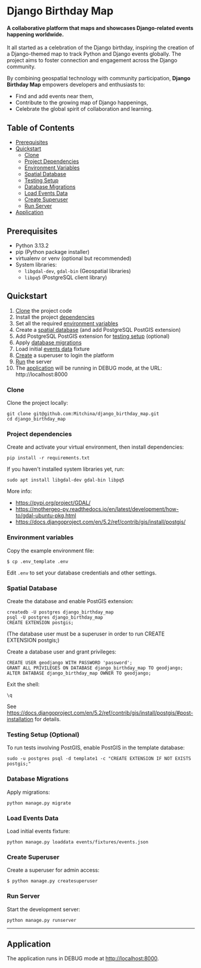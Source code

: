 #  Django Birthday Map
#### A collaborative platform that maps and showcases Django-related events happening worldwide.

It all started as a celebration of the Django birthday, inspiring the creation of a Django-themed map to track Python
and Django events globally. The project aims to foster connection and engagement across the Django community.

By combining geospatial technology with community participation, **Django Birthday Map** empowers developers and
enthusiasts to:

- Find and add events near them,
- Contribute to the growing map of Django happenings,
- Celebrate the global spirit of collaboration and learning.


## Table of Contents
- [Prerequisites](#prerequisites)
- [Quickstart](#quickstart)
  - [Clone](#clone)
  - [Project Dependencies](#project-dependencies)
  - [Environment Variables](#environment-variables)
  - [Spatial Database](#spatial-database)
  - [Testing Setup](#testing-setup)
  - [Database Migrations](#database-migrations)
  - [Load Events Data](#load-events-data)
  - [Create Superuser](#create-superuser)
  - [Run Server](#run-server)
- [Application](#application)


## Prerequisites

- Python 3.13.2
- pip (Python package installer)
- virtualenv or venv (optional but recommended)
- System libraries:
  - `libgdal-dev`, `gdal-bin` (Geospatial libraries)
  - `libpq5` (PostgreSQL client library)

## Quickstart

1. [Clone](#clone) the project code
2. Install the project [dependencies](#project-dependencies)
3. Set all the required [environment variables](#environment-variables)
4. Create a [spatial database](#spatial-database) (and add PostgreSQL PostGIS extension)
5. Add PostgreSQL PostGIS extension for [testing setup](#testing-setup) (optional)
6. Apply [database migrations](#database-migrations)
7. Load initial [events data](#events-data) fixture
8. [Create](#create-superuser) a superuser to login the platform
9. [Run](#run) the server
10. The [application](#application) will be running in DEBUG mode, at the URL: http://localhost:8000


### Clone

Clone the project locally:

```console
git clone git@github.com:Mitchina/django_birthday_map.git
cd django_birthday_map
```

### Project dependencies

Create and activate your virtual environment, then install dependencies:
```console
pip install -r requirements.txt
```

If you haven't installed system libraries yet, run:
```console
sudo apt install libgdal-dev gdal-bin libpq5
```

More info:
- https://pypi.org/project/GDAL/
- https://mothergeo-py.readthedocs.io/en/latest/development/how-to/gdal-ubuntu-pkg.html
- https://docs.djangoproject.com/en/5.2/ref/contrib/gis/install/postgis/


### Environment variables

Copy the example environment file:
```console
$ cp .env_template .env
```

Edit `.env` to set your database credentials and other settings.


### Spatial Database

Create the database and enable PostGIS extension:
```console
createdb -U postgres django_birthday_map
psql -U postgres django_birthday_map
CREATE EXTENSION postgis;
```

(The database user must be a superuser in order to run CREATE EXTENSION postgis;)


Create a database user and grant privileges:
```console
CREATE USER geodjango WITH PASSWORD 'password';
GRANT ALL PRIVILEGES ON DATABASE django_birthday_map TO geodjango;
ALTER DATABASE django_birthday_map OWNER TO geodjango;
```

Exit the shell:
```console
\q
```

See https://docs.djangoproject.com/en/5.2/ref/contrib/gis/install/postgis/#post-installation for details.


### Testing Setup (Optional)

To run tests involving PostGIS, enable PostGIS in the template database:
```console
sudo -u postgres psql -d template1 -c "CREATE EXTENSION IF NOT EXISTS postgis;"
```


### Database Migrations

Apply migrations:
```console
python manage.py migrate
```


### Load Events Data

Load initial events fixture:
```
python manage.py loaddata events/fixtures/events.json
```


### Create Superuser

Create a superuser for admin access:
```
$ python manage.py createsuperuser
```


### Run Server

Start the development server:
```console
python manage.py runserver
```

___
## Application
The application runs in DEBUG mode at [http://localhost:8000](http://localhost:8000).

